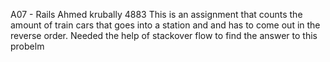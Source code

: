 A07 - Rails 
Ahmed krubally
4883
This is an assignment that counts the amount of train cars that goes into a station and and has to come out in the reverse order.
Needed the help of stackover flow to find the answer to this probelm
